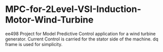 # MPC-for-2Level-VSI-Induction-Motor-Wind-Turbine
ee498 Project for  Model Predictive Control application for a wind turbine generator. Current Control is carried for the stator side of the machine. dq frame is used for simplicity.
